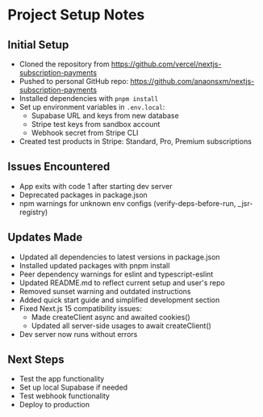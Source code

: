 # Project Setup Notes

## Initial Setup
- Cloned the repository from https://github.com/vercel/nextjs-subscription-payments
- Pushed to personal GitHub repo: https://github.com/anaonsxm/nextjs-subscription-payments
- Installed dependencies with `pnpm install`
- Set up environment variables in `.env.local`:
  - Supabase URL and keys from new database
  - Stripe test keys from sandbox account
  - Webhook secret from Stripe CLI
- Created test products in Stripe: Standard, Pro, Premium subscriptions

## Issues Encountered
- App exits with code 1 after starting dev server
- Deprecated packages in package.json
- npm warnings for unknown env configs (verify-deps-before-run, _jsr-registry)

## Updates Made
- Updated all dependencies to latest versions in package.json
- Installed updated packages with pnpm install
- Peer dependency warnings for eslint and typescript-eslint
- Updated README.md to reflect current setup and user's repo
- Removed sunset warning and outdated instructions
- Added quick start guide and simplified development section
- Fixed Next.js 15 compatibility issues:
  - Made createClient async and awaited cookies()
  - Updated all server-side usages to await createClient()
- Dev server now runs without errors

## Next Steps
- Test the app functionality
- Set up local Supabase if needed
- Test webhook functionality
- Deploy to production